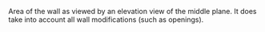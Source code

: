 Area of the wall as viewed by an elevation view of the middle plane. It does take into account all wall modifications (such as openings).
